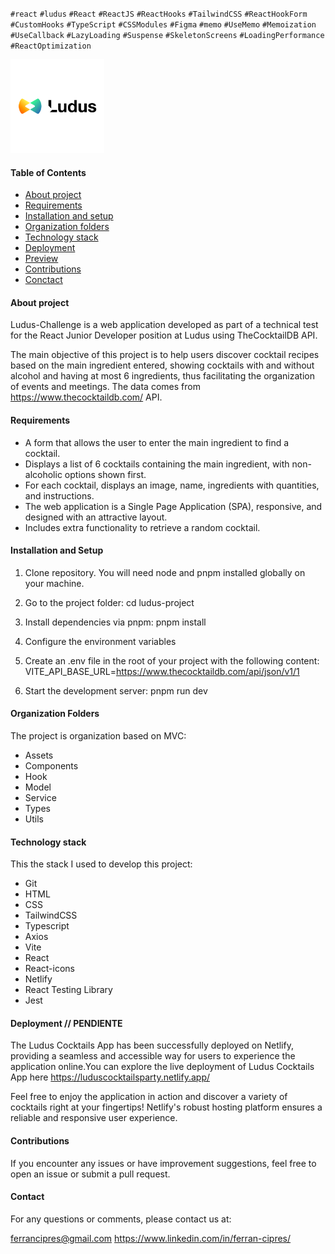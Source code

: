 `#react` `#ludus` `#React` `#ReactJS` `#ReactHooks` `#TailwindCSS` `#ReactHookForm` `#CustomHooks` `#TypeScript` `#CSSModules` `#Figma` `#memo` `#UseMemo` `#Memoization` `#UseCallback` `#LazyLoading` `#Suspense` `#SkeletonScreens` `#LoadingPerformance` `#ReactOptimization`

<div>
    <img src="/src/assets/img/logo_black.webp" alt="ludus-project" width="150">
</div>

#### Table of Contents

- [About project](#-about-project)
- [Requirements](#-requirements)
- [Installation and setup](#️-installation-and-setup)
- [Organization folders](#-organization-folders)
- [Technology stack](#-technology-stack)
- [Deployment](#-deployment)
- [Preview](#-preview)
- [Contributions](#-contributions)
- [Conctact](#-contact)

#### About project

Ludus-Challenge is a web application developed as part of a technical test for the React Junior Developer position at Ludus using TheCocktailDB API.

The main objective of this project is to help users discover cocktail recipes based on the main ingredient entered, showing cocktails with and without alcohol and having at most 6 ingredients, thus facilitating the organization of events and meetings. The data comes from https://www.thecocktaildb.com/ API.

#### Requirements

- A form that allows the user to enter the main ingredient to find a cocktail.
- Displays a list of 6 cocktails containing the main ingredient, with non-alcoholic options shown first.
- For each cocktail, displays an image, name, ingredients with quantities, and instructions.
- The web application is a Single Page Application (SPA), responsive, and designed with an attractive layout.
- Includes extra functionality to retrieve a random cocktail.

#### Installation and Setup

1. Clone repository. You will need node and pnpm installed globally on your machine.

2. Go to the project folder:
   cd ludus-project

3. Install dependencies via pnpm:
   pnpm install

4. Configure the environment variables

5. Create an .env file in the root of your project with the following content:
   VITE_API_BASE_URL=https://www.thecocktaildb.com/api/json/v1/1

6. Start the development server:
   pnpm run dev

#### Organization Folders

The project is organization based on MVC:

- Assets
- Components
- Hook
- Model
- Service
- Types
- Utils

#### Technology stack

This the stack I used to develop this project:

- Git
- HTML
- CSS
- TailwindCSS
- Typescript
- Axios
- Vite
- React
- React-icons
- Netlify
- React Testing Library
- Jest

#### Deployment // PENDIENTE

The Ludus Cocktails App has been successfully deployed on Netlify, providing a seamless and accessible way for users to experience the application online.You can explore the live deployment of Ludus Cocktails App here https://luduscocktailsparty.netlify.app/

Feel free to enjoy the application in action and discover a variety of cocktails right at your fingertips! Netlify's robust hosting platform ensures a reliable and responsive user experience.

#### Contributions

If you encounter any issues or have improvement suggestions, feel free to open an issue or submit a pull request.

#### Contact

For any questions or comments, please contact us at:

ferrancipres@gmail.com
https://www.linkedin.com/in/ferran-cipres/
